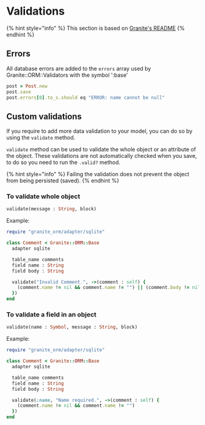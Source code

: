 # Validations

{% hint style="info" %}
This section is based on [Granite's README](https://amberframework.gitbook.io/granite)
{% endhint %}

## Errors

All database errors are added to the `errors` array used by Granite::ORM::Validators with the symbol ':base'

```ruby
post = Post.new
post.save
post.errors[0].to_s.should eq "ERROR: name cannot be null"
```

## Custom validations

If you require to add more data validation to your model, you can do so by using the `validate` method.

`validate` method can be used to validate the whole object or an attribute of the object. These validations are not automatically checked when you save, to do so you need to run the `.valid?` method.

{% hint style="info" %}
Failing the validation does not prevent the object from being persisted \(saved\).
{% endhint %}

### To validate whole object

```ruby
validate(message : String, block)
```

Example:

```ruby
require "granite_orm/adapter/sqlite"

class Comment < Granite::ORM::Base
  adapter sqlite

  table_name comments
  field name : String
  field body : String

  validate("Invalid Comment.", ->(comment : self) {
    (comment.name != nil && comment.name != "") || (comment.body != nil && comment.body != "")
  })
end
```

### To validate a field in an object

```ruby
validate(name : Symbol, message : String, block)
```

Example:

```ruby
require "granite_orm/adapter/sqlite"

class Comment < Granite::ORM::Base
  adapter sqlite

  table_name comments
  field name : String
  field body : String

  validate(:name, "Name required.", ->(comment : self) {
    (comment.name != nil && comment.name != "")
  })
end
```


